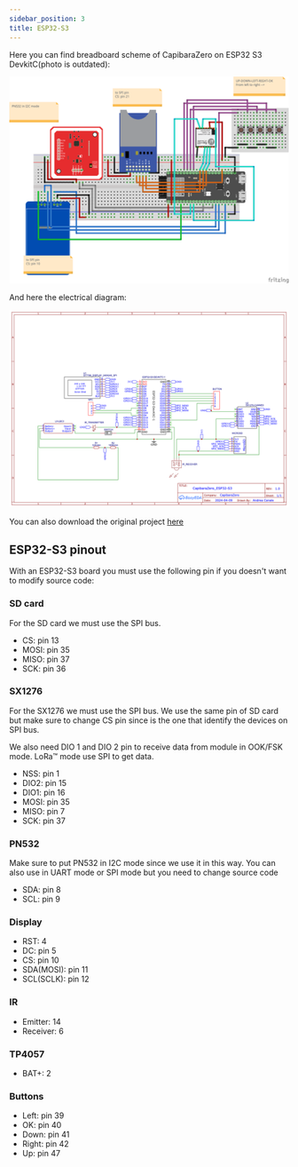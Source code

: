 ```yaml
---
sidebar_position: 3
title: ESP32-S3
---
```


Here you can find breadboard scheme of CapibaraZero on ESP32 S3 DevkitC(photo is outdated):

<img src="/img/scheme/board_bb.png" />

And here the electrical diagram:

<img src="https://github.com/CapibaraZero/resources/blob/main/electrical_diagram/ESP32-S3-DEVKITC-1/MainScheme.png?raw=true" alt="CapibaraZero ESP32-S3-DEVKITC-1 Electrical diagram" />

You can also download the original project [here](https://github.com/CapibaraZero/resources/tree/main/electrical_diagram/ESP32-S3-DEVKITC-1)

## ESP32-S3 pinout

With an ESP32-S3 board you must use the following pin if you doesn't want to modify source code:

### SD card

For the SD card we must use the SPI bus.

- CS: pin 13
- MOSI: pin 35
- MISO: pin 37
- SCK: pin 36

### SX1276

For the SX1276 we must use the SPI bus. We use the same pin of SD card but make sure to change CS pin since is the one that identify the devices on SPI bus.

We also need DIO 1 and DIO 2 pin to receive data from module in OOK/FSK mode. LoRa&trade; mode use SPI to get data.

- NSS: pin 1
- DIO2: pin 15
- DIO1: pin 16
- MOSI: pin 35
- MISO: pin 7
- SCK: pin 37

### PN532

Make sure to put PN532 in I2C mode since we use it in this way. You can also use in UART mode or SPI mode but you need to change source code

- SDA: pin 8
- SCL: pin 9

### Display 

- RST: 4
- DC: pin 5
- CS: pin 10
- SDA(MOSI): pin 11
- SCL(SCLK): pin 12

### IR

- Emitter: 14
- Receiver: 6

### TP4057

- BAT+: 2

### Buttons

- Left: pin 39
- OK: pin 40
- Down: pin 41
- Right: pin 42
- Up: pin 47

<!-- ## Others ESP board

We currently doesn't support any board different than ESP32-S3 but we're planning to support:

- ESP32
- ESP8266

If you want to try to port capibaraZero to others boards you can check [here](/development/porting_to_others_boards/new_porting) a guide to do that. -->
<!-- We support the following non-ESP32S2/S3 boards and you can check the linked guide if you wanna adapt source code to that boards.

- [ESP8266](/development/porting_to_others_boards/ESP8266)
- [ESP32](/development/porting_to_others_boards/ESP32)
- [ESP32C3/C6](/development/porting_to_others_boards/ESP32C3_C6)

-->
